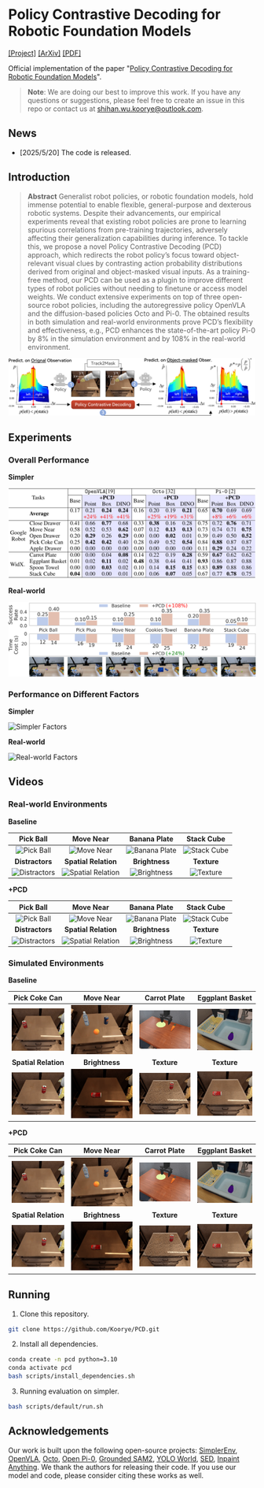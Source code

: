 # Policy Contrastive Decoding for Robotic Foundation Models

[[Project]](https://Koorye.github.io/proj/PCD/) [[ArXiv]](https://arxiv.org/abs/2505.13255) [[PDF]](https://arxiv.org/pdf/2505.13255)

Official implementation of the paper "[Policy Contrastive Decoding for Robotic Foundation Models](https://arxiv.org/abs/2505.13255)".

> **Note**: We are doing our best to improve this work. If you have any questions or suggestions, please feel free to create an issue in this repo or contact us at shihan.wu.koorye@outlook.com.

## News

- [2025/5/20] The code is released.

## Introduction

> **Abstract** Generalist robot policies, or robotic foundation models, hold immense potential to enable flexible, general-purpose and dexterous robotic systems. Despite their advancements, our empirical experiments reveal that existing robot policies are prone to learning spurious correlations from pre-training trajectories, adversely affecting their generalization capabilities during inference. To tackle this, we propose a novel Policy Contrastive Decoding (PCD) approach, which redirects the robot policy’s focus toward object-relevant visual clues by contrasting action probability distributions derived from original and object-masked visual inputs. As a training-free method, our PCD can be used as a plugin to improve different types of robot policies without needing to finetune or access model weights. We conduct extensive experiments on top of three open-source robot policies, including the autoregressive policy OpenVLA and the diffusion-based policies Octo and Pi-0. The obtained results in both simulation and real-world environments prove PCD’s flexibility and effectiveness, e.g., PCD enhances the state-of-the-art policy Pi-0 by 8% in the simulation environment and by 108% in the real-world environment.

![Policy Contrastive Decoding](examples/method.png)

## Experiments

### Overall Performance

**Simpler**

![Simpler Results](examples/simpler_results.png)

**Real-world**

![Real-world Results](examples/real_results.png)

### Performance on Different Factors

**Simpler**

![Simpler Factors](examples/simpler_factors.png)

**Real-world**

![Real-world Factors](examples/real_factors.png)

## Videos

### Real-world Environments

**Baseline**

| Pick Ball | Move Near | Banana Plate | Stack Cube |
| :-------: | :-------: | :---------: | :-------: |
| ![Pick Ball](examples/videos/main/real/baseline/pick_ball.gif) | ![Move Near](examples/videos/main/real/baseline/move_near.gif) | ![Banana Plate](examples/videos/main/real/baseline/banana_plate.gif) | ![Stack Cube](examples/videos/main/real/baseline/stack_cube.gif) |
| **Distractors** | **Spatial Relation** | **Brightness** | **Texture** |
| ![Distractors](examples/videos/factor/real/baseline/distractor.gif) | ![Spatial Relation](examples/videos/factor/real/baseline/spatial.gif) | ![Brightness](examples/videos/factor/real/baseline/brightness.gif) | ![Texture](examples/videos/factor/real/baseline/texture.gif) |

**+PCD**

| Pick Ball | Move Near | Banana Plate | Stack Cube |
| :-------: | :-------: | :---------: | :-------: |
| ![Pick Ball](examples/videos/main/real/pcd/pick_ball.gif) | ![Move Near](examples/videos/main/real/pcd/move_near.gif) | ![Banana Plate](examples/videos/main/real/pcd/banana_plate.gif) | ![Stack Cube](examples/videos/main/real/pcd/stack_cube.gif) |
| **Distractors** | **Spatial Relation** | **Brightness** | **Texture** |
| ![Distractors](examples/videos/factor/real/pcd/distractor.gif) | ![Spatial Relation](examples/videos/factor/real/pcd/spatial.gif) | ![Brightness](examples/videos/factor/real/pcd/brightness.gif) | ![Texture](examples/videos/factor/real/pcd/texture.gif) |

### Simulated Environments

**Baseline**

| Pick Coke Can | Move Near | Carrot Plate | Eggplant Basket |
| :-----------: | :-------: | :---------: | :-------: |
| ![Pick Coke Can](examples/videos/main/simpler/baseline/pick_coke_can.gif) | ![Move Near](examples/videos/main/simpler/baseline/move_near.gif) | ![Carrot Plate](examples/videos/main/simpler/baseline/carrot_plate.gif) | ![Stack Cube](examples/videos/main/simpler/baseline/eggplant_basket.gif) |
| **Spatial Relation** | **Brightness** | **Texture** | **Texture** |
| ![Spatial Relation](examples/videos/factor/simpler/baseline/spatial.gif) | ![Brightness](examples/videos/factor/simpler/baseline/brightness.gif) | ![Texture](examples/videos/factor/simpler/baseline/texture.gif) | ![Distractors](examples/videos/factor/simpler/baseline/texture2.gif) |

**+PCD**

| Pick Coke Can | Move Near | Carrot Plate | Eggplant Basket |
| :-----------: | :-------: | :---------: | :-------: |
| ![Pick Coke Can](examples/videos/main/simpler/pcd/cut_pick_coke_can.gif) | ![Move Near](examples/videos/main/simpler/pcd/cut_move_near.gif) | ![Carrot Plate](examples/videos/main/simpler/pcd/cut_carrot_plate.gif) | ![Stack Cube](examples/videos/main/simpler/pcd/cut_eggplant_basket.gif) |
| **Spatial Relation** | **Brightness** | **Texture** | **Texture** |
| ![Spatial Relation](examples/videos/factor/simpler/pcd/cut_spatial.gif) | ![Brightness](examples/videos/factor/simpler/pcd/cut_brightness.gif) | ![Texture](examples/videos/factor/simpler/pcd/cut_texture.gif) | ![Distractors](examples/videos/factor/simpler/pcd/cut_texture2.gif) |

## Running

1. Clone this repository.

```bash
git clone https://github.com/Koorye/PCD.git
```

2. Install all dependencies.

```bash
conda create -n pcd python=3.10
conda activate pcd
bash scripts/install_dependencies.sh
```

3. Running evaluation on simpler.

```bash
bash scripts/default/run.sh
```

## Acknowledgements

Our work is built upon the following open-source projects: [SimplerEnv](https://github.com/simpler-env/SimplerEnv), [OpenVLA](https://github.com/openvla/openvla), [Octo](https://github.com/octo-models/octo), [Open Pi-0](https://github.com/allenzren/open-pi-zero), [Grounded SAM2](https://github.com/IDEA-Research/Grounded-SAM-2), [YOLO World](https://github.com/AILab-CVC/YOLO-World), [SED](https://github.com/xb534/SED), [Inpaint Anything](https://github.com/geekyutao/Inpaint-Anything).
We thank the authors for releasing their code. If you use our model and code, please consider citing these works as well.
